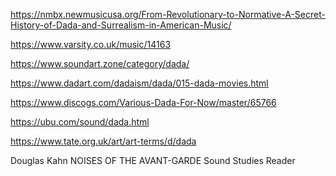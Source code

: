 
https://nmbx.newmusicusa.org/From-Revolutionary-to-Normative-A-Secret-History-of-Dada-and-Surrealism-in-American-Music/

https://www.varsity.co.uk/music/14163

https://www.soundart.zone/category/dada/


https://www.dadart.com/dadaism/dada/015-dada-movies.html

https://www.discogs.com/Various-Dada-For-Now/master/65766

https://ubu.com/sound/dada.html

https://www.tate.org.uk/art/art-terms/d/dada



Douglas Kahn NOISES OF THE AVANT-GARDE
Sound Studies Reader
